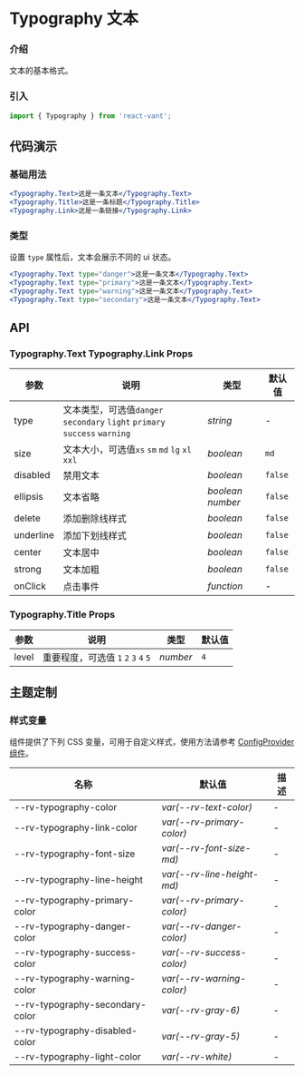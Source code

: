 # Typography 文本

### 介绍

文本的基本格式。

### 引入

```js
import { Typography } from 'react-vant';
```

## 代码演示

### 基础用法

```jsx
<Typography.Text>这是一条文本</Typography.Text>
<Typography.Title>这是一条标题</Typography.Title>
<Typography.Link>这是一条链接</Typography.Link>
```

### 类型

设置 `type` 属性后，文本会展示不同的 ui 状态。

```jsx
<Typography.Text type="danger">这是一条文本</Typography.Text>
<Typography.Text type="primary">这是一条文本</Typography.Text>
<Typography.Text type="warning">这是一条文本</Typography.Text>
<Typography.Text type="secondary">这是一条文本</Typography.Text>
```

## API

### Typography.Text Typography.Link Props

| 参数 | 说明 | 类型 | 默认值 |
| --- | --- | --- | --- |
| type | 文本类型，可选值`danger` ` secondary` `light` `primary` `success` `warning ` | _string_ | - |
| size | 文本大小，可选值`xs` `sm` `md` `lg` `xl` `xxl` | _boolean_ | `md` |
| disabled | 禁用文本 | _boolean_ | `false` |
| ellipsis | 文本省略 | _boolean_ _number_ | `false` |
| delete | 添加删除线样式 | _boolean_ | `false` |
| underline | 添加下划线样式 | _boolean_ | `false` |
| center | 文本居中 | _boolean_ | `false` |
| strong | 文本加粗 | _boolean_ | `false` |
| onClick | 点击事件 | _function_ | - |

### Typography.Title Props

| 参数  | 说明                                 | 类型     | 默认值 |
| ----- | ------------------------------------ | -------- | ------ |
| level | 重要程度，可选值 `1` `2` `3` `4` `5` | _number_ | `4`    |

## 主题定制

### 样式变量

组件提供了下列 CSS 变量，可用于自定义样式，使用方法请参考 [ConfigProvider 组件](#/zh-CN/config-provider)。

| 名称                            | 默认值                     | 描述 |
| ------------------------------- | -------------------------- | ---- |
| --rv-typography-color           | _var(--rv-text-color)_     | -    |
| --rv-typography-link-color      | _var(--rv-primary-color)_  | -    |
| --rv-typography-font-size       | _var(--rv-font-size-md)_   | -    |
| --rv-typography-line-height     | _var(--rv-line-height-md)_ | -    |
| --rv-typography-primary-color   | _var(--rv-primary-color)_  | -    |
| --rv-typography-danger-color    | _var(--rv-danger-color)_   | -    |
| --rv-typography-success-color   | _var(--rv-success-color)_  | -    |
| --rv-typography-warning-color   | _var(--rv-warning-color)_  | -    |
| --rv-typography-secondary-color | _var(--rv-gray-6)_         | -    |
| --rv-typography-disabled-color  | _var(--rv-gray-5)_         | -    |
| --rv-typography-light-color     | _var(--rv-white)_          | -    |
